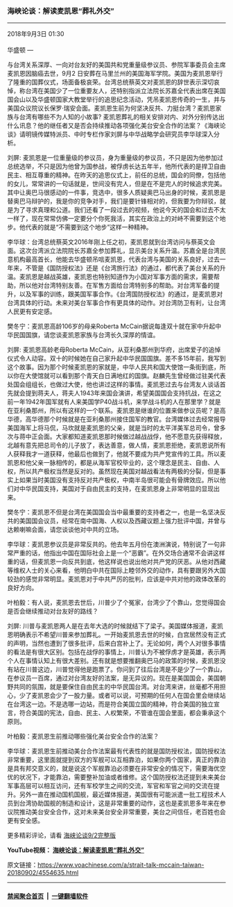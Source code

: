 ### 海峡论谈：解读麦凯恩“葬礼外交”
------------------------

<div class="published">
 <span class="date" title="中国时间">
  <time datetime="2018-09-03T01:30:59+08:00">
   2018年9月3日 01:30
  </time>
 </span>
</div>
<br/>
<div class="wsw">
 <span class="dateline">
  华盛顿 —
 </span>
 <p>
  与台湾关系深厚、一向对台友好的美国共和党重量级参议员、参院军事委员会主席麦凯恩因脑癌去世，9月2 日安葬在马里兰州的美国海军学院。美国为麦凯恩举行了隆重的国葬仪式，场面备极哀荣。台湾总统蔡英文对麦凯恩的辞世表示深切哀悼，称台湾在美国少了一位重要友人，还特别指派立法院长苏嘉全代表出席在美国国会山以及华盛顿国家大教堂举行的追思纪念活动，凭吊麦凯恩传奇的一生，并与美国众议院议长保罗·瑞安会面。麦凯恩生前为何坚决反共、力挺台湾？麦凯恩家族与台湾有哪些不为人知的小故事? 麦凯恩葬礼的相关安排对内、对外分别传达出什么讯息？他的继任者又是否会持续推动各项强化美台安全合作的法案？《海峡论谈》请明镜传媒特派员、中时专栏作家刘屏与中华战略学会研究员李华球深入分析。
 </p>
 <p>
  刘屏: 麦凯恩是一位重量级的参议员，身为重量级的参议员，不只是因为他参加过总统选举，不只是因为他曾为国参战，被俘虏长达五年半，他所代表的是捍卫自由民主、相互尊重的精神。在昨天的追思仪式上，前任的总统，国会的同僚，包括他的女儿，常常讲的一句话就是，世间没有完人，但是在不是完人的时候追求完美。其中让奥巴马很感动的一件事，竞选中，很多人质疑奥巴马出身的时候，麦凯恩是替奥巴马辩护的，我是你的竞争对手，我们是要针锋相对的，但我要为你辩驳，就是为了寻求真理和公道。我们还看了一段过去的视频，他说今天的国会和过去不太一样了，现在常常仿佛一定要分个你死我活，其实在政治上的对峙不需要到这个地步。他代表的就是“不需要到这个地步”这样一种精神。
 </p>
 <p>
  李华球：台湾总统蔡英文2016年刚上任之初，麦凯恩就到台湾访问与蔡英文会面。这次台湾派立法院院长苏嘉全参加葬礼，显示美台关系升温。苏嘉全是台湾民意机构最高首长，他能去华盛顿吊唁麦凯恩，代表台湾与美国的关系良好，过去一年来，不管是《国防授权法》还是《台湾旅行法》的通过，都代表了美台关系的升温。麦凯恩是越战英雄，麦凯恩也特别知道作为小国对军事方面的需求，需要帮助，所以他对台湾特别友善。在军售方面给台湾特别多的帮助。对台湾军备的提升，以及军事的训练，跟美国军事合作。《台湾国防授权法》的通过，是麦凯恩对台湾具体的行动。未来对美台军事合作有更具体的动作。对台湾防卫有利，让台湾人民更有安定感。
 </p>
 <p>
  樊冬宁：麦凯恩高龄106岁的母亲Roberta McCain据说每逢双十就在家中升起中华民国国旗，请您谈麦凯恩家族与台湾长久深厚的情谊。
 </p>
 <p>
  刘屏: 麦凯恩高龄老母Roberta McCain，从亚利桑那州到华府，出席爱子的追悼仪式令人动容。双十的时候她在自己家升起中华民国国旗。差不多15年前，我写到这个故事。因为那个时候麦凯恩的家就是，中华人民共和国大使馆一条街到底，所以你在大使馆就可以看到那个青天白日满地红的国旗。赵麟先生曾经做过驻美代表处国会组组长，也做过大使，他也讲过这样的事情。麦凯恩过去与台湾友人谈话首先就会提到蒋夫人，蒋夫人1943年来国会演讲，希望美国国会支持抗战，在这之前一年1942年国军就有人来美国学P40战斗机，来学战斗机的人在那里学？就是在亚利桑那州，所以有这样的一个联系。麦凯恩是继谁的位置来做参议员呢？是高华德，高华德那个时候就是在亚利桑那州接住国军的教官。台湾媒体过去经常报导美国海军上将马侃，马坎就是麦凯恩的父亲，就是当时的太平洋美军总司令，曾多次与蒋中正会面。大家都知道麦凯恩那时候做过越战战俘，他不愿意先获得释放，北越有意先把总司令的儿子放了，表达善意，做人情，麦凯恩拒绝，麦凯恩说所有人获释我才一道获释，他最后也做到了，他就不要成为共产党宣传的工具。所以麦凯恩和他父亲一脉相传的，都是从海军官校毕业的，这个理念是民主、自由、人权，所以共产极权当然是反对的。虽然现在美国对越战看法有两极的分裂，但是事实上如果当时美国没有支持反对共产极权，中南半岛很可能会有骨牌效应。所以他们对中华民国支持，美国对于自由民主的支持，在麦凯恩身上非常明显的显现出来。
 </p>
 <p>
  樊冬宁：麦凯恩不但是台湾在美国国会当中最重要的支持者之一，也是一名坚决反共的美国国会议员，经常在南中国海、人权以及西藏议题上强力批评中国，并曾与达赖喇嘛会面，请您谈谈他对中共的立场。
 </p>
 <p>
  李华球：麦凯恩参议员是非常反共的。他去年五月份在澳洲演说，特别说了一句非常严重的话，他指出中国在国际社会上是一个“恶霸”。在外交场合通常不会讲这样重的话，但麦凯恩一向反共到底，他这样说也说出他对共产党的厌恶。从他对西藏等维权人士的关心来看，他明白中共在国际上睦邻外交的动作，具有要跟另外大国较劲的感觉非常明显。麦凯恩对于中共严厉的批判，应该是中共对他的政体改革的良好方向。
 </p>
 <p>
  叶柏毅：有人说，麦凯恩去世后，川普少了个冤家，台湾少了个靠山，您觉得国会是否会继续推动对台友好的路线？
 </p>
 <p>
  刘屏: 川普与麦凯恩两人是在去年大选的时候就结下了梁子。美国媒体报道，麦凯恩明确表示不希望川普来参加葬礼。一开始麦凯恩去世的时候，白宫居然没有正式的声明，当然也遭到了很多批评，后来白宫补上了。无论如何，两个人对很多事情的看法是有很大区别。包括在战俘的事情上，川普认为不被俘虏才是英雄，表示两个人在事情认知上有很大差别。还有就是想要推翻奥巴马的政策的时候，麦凯恩没有站在川普这边，川普觉得他是跑票了。你问到了往后台湾是不是少了一个靠山，在参议员一百席，通过对台湾友好的法案，是无异议的。现在是美国国会，美国朝野共同的氛围，就是要保住自由民主的中华民国台湾。对台湾来讲，丝毫都不用担心，少了麦凯恩会少了一股力量。或者可以说，可预期的任何人在国会里会继续站在台湾这一边。不是选哪一边站，而是符合美国立国的精神，符合美国的独立宣言，符合美国的宪法，自由、民主、人权繁荣，不管谁在国会里面，都会秉承这个原则。
 </p>
 <p>
  叶柏毅：麦凯恩生前推动哪些强化美台安全合作的法案？
 </p>
 <p>
  李华球：麦凯恩生前推动美台合作法案最有代表性的就是国防授权法，国防授权法非常重要，这里面就提到双方的军舰可以互相靠泊，如果你两个国家，真正的靠泊是具有邦交意义的，就是说这个军舰靠泊必须要在非常安全的情况下，需要海优空优的状况下，才能靠泊，需要整补加油或者维修。这个国防授权法还提到未来美台军事高层可以相互访问，还有军校学生之间的交流，军官和军官之间的交流在提升。另外一直在推动国机国舰，最近媒体报道，美国很有可能派遣一批工程技术人员到台湾协助国舰的制造和设计，这是非常重要的动作，这也是麦凯恩多年来在参议院推动美台安全合作，这对未来美台安全非常重要，美台之间信任，老百姓也会更有安全感。
 </p>
 <p>
  更多精彩评论，请看
  <a class="wsw__a" href="https://www.voachinese.com/a/4554500.html" target="_blank">
   海峡论谈9/2完整版
  </a>
 </p>
 <div class="wsw__embed">
 </div>
 <p>
  <strong style="font-size: 1em;">
   YouTube视频：
   <a class="wsw__a" href="https://www.youtube.com/watch?v=eHJ2gCtl8eA" target="_blank">
    海峡论谈：解读麦凯恩“葬礼外交”
   </a>
  </strong>
 </p>
 <p>
 </p>
 <p>
 </p>
</div>

原文链接：https://www.voachinese.com/a/strait-talk-mccain-taiwan-20180902/4554635.html


------------------------
#### [禁闻聚合首页](https://github.com/gfw-breaker/banned-news/blob/master/README.md) &nbsp;|&nbsp;  [一键翻墙软件](https://github.com/gfw-breaker/nogfw/blob/master/README.md)